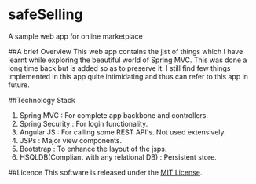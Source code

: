 # safeSelling
A sample web app for online marketplace

##A brief Overview 
This web app contains the jist of things which I have learnt while exploring the beautiful world of Spring MVC.
This was done a long time back but is added so as to preserve it. I still find few things implemented in this app quite intimidating and thus can refer to this app in future.

##Technology Stack
  1. Spring MVC  :  For complete app backbone and controllers.
  2. Spring Security  :  For login functionality.
  3. Angular JS  :  For calling some REST API's. Not used extensively.
  4. JSPs  :  Major view components.
  5. Bootstrap  :  To enhance the layout of the jsps.
  6. HSQLDB(Compliant with any relational DB)  :  Persistent store.
  
  
##Licence
  This software is released under the [MIT License](http://www.opensource.org/licenses/MIT).
